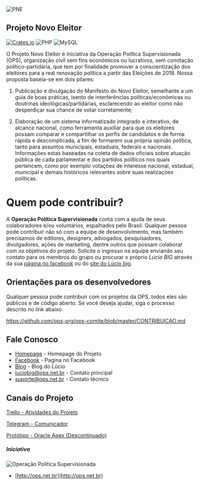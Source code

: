 ![PNE](https://projetonovoeleitor.files.wordpress.com/2018/01/cropped-logo-novo-eleitor2.png)
## Projeto Novo Eleitor

[![Crates.io](https://img.shields.io/crates/l/rustc-serialize.svg?maxAge=2592000)]()
![PHP](https://img.shields.io/badge/language-ASP.MVC-green.svg)
![MySQL](https://img.shields.io/badge/DB-MySQL-lightgrey.svg)

O Projeto Novo Eleitor é iniciativa da Operação Política Supervisionada (OPS), organização civil sem fins econômicos ou lucrativos, sem conotação político-partidária, que tem por finalidade promover a conscientização dos eleitores para a real renovação política a partir das Eleições de 2018.
Nossa proposta baseia-se em dois pilares:
1) Publicação e divulgação do Manifesto do Novo Eleitor, semelhante a um guia de boas práticas, isento de interferências políticas/econômicas ou doutrinas ideológicas/partidárias, esclarecendo ao eleitor como não desperdiçar sua chance de votar corretamente;

2) Elaboração de um sistema informatizado integrado e interativo, de alcance nacional, como ferramenta auxiliar para que os eleitores possam comparar e compartilhar os perfis de candidatos e de forma rápida e descomplicada, a fim de formarem sua própria opinião política, tanto para assuntos municipais, estaduais, federais e nacionais. Informações estas baseadas na coleta de dados oficiais sobre atuação pública de cada parlamentar e dos partidos políticos nos quais pertencem, como por exemplo votações de interesse nacional, estadual, municipal e demais históricos relevantes sobre suas realizações políticas.
# Quem pode contribuir?
A **Operação Política Supervisionada** conta com a ajuda de seus colaboradores e/ou voluntários, espalhados pelo Brasil. Qualquer pessoa pode contribuir não só com a equipe de desenvolvimento, mas também precisamos de editores, designers, advogados, pesquisadores, divulgadores, ações de marketing, dentre outros que possam colaborar com os objetivos do projeto.
Solicite o ingresso na equipe enviando seu contato para os membros do grupo ou procurar o próprio *Lúcio BIG* através da sua [página no facebook](https://www.facebook.com/groups/operacaopoliticasupervisionada/) ou do [site do Lúcio big](http://www.luciobig.com.br/). 



## Orientações para os desenvolvedores

Qualquer pessoa pode contribuir com os projetos da OPS, todos eles são públicos e de código aberto. Se você deseja ajudar, siga o processo descrito no link abaixo.

https://github.com/ops-org/ops-comite/blob/master/CONTRIBUICAO.md



## Fale Conosco
* [Homepage](https://projetonovoeleitor.com.br) - Homepage do Projeto
* [Facebook](https://www.facebook.com/operacaopoliticasupervisionada) - Pagina no Facebook
* [Blog](http://luciobig.com.br) - Blog do Lúcio
* luciobig@ops.net.br - Contato principal
* suporte@ops.net.br - Contato técnico


## Canais do Projeto

[Trello - Atividades do Projeto ](https://trello.com/novoeleitor)

[Telegram - Comunicador  ](https://web.telegram.org)

[Protótipo - Oracle Apex (Descontinuado)](https://apex.oracle.com/pls/apex/f?p=551361)



##### Iniciativa

![Operação Política Supervisionada](https://github.com/ops-org/operacao-politica-supervisionada/blob/master/OPS/Content/images/logo_grande.png?raw=true)
* [http://ops.net.br](http://ops.net.br)
